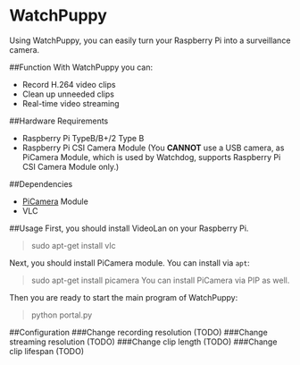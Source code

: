 # WatchPuppy

Using WatchPuppy, you can easily turn your Raspberry Pi into a surveillance camera.

##Function
With WatchPuppy you can:
* Record H.264 video clips
* Clean up unneeded clips
* Real-time video streaming

##Hardware Requirements

* Raspberry Pi TypeB/B+/2 Type B
* Raspberry Pi CSI Camera Module (You **CANNOT** use a USB camera, as PiCamera Module, which is used by Watchdog, supports Raspberry Pi CSI Camera Module only.)

##Dependencies

* [PiCamera](https://pypi.python.org/pypi/picamera/) Module 
* VLC

##Usage
First, you should install VideoLan on your Raspberry Pi.
>sudo apt-get install vlc

Next, you should install PiCamera module. You can install via `apt`:
>sudo apt-get install picamera
You can install PiCamera via PIP as well.

Then you are ready to start the main program of WatchPuppy:
>python portal.py

##Configuration
###Change recording resolution
(TODO)
###Change streaming resolution
(TODO)
###Change clip length
(TODO)
###Change clip lifespan
(TODO)